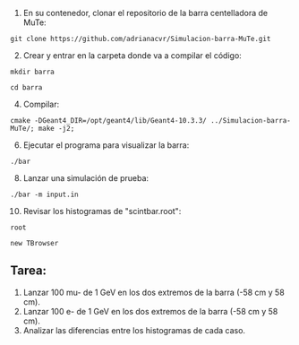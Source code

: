 1. En su contenedor, clonar el repositorio de la barra centelladora de MuTe:

`git clone https://github.com/adrianacvr/Simulacion-barra-MuTe.git`

2. Crear y entrar en la carpeta donde va a compilar el código:

`mkdir barra`

`cd barra`

4. Compilar:

`cmake -DGeant4_DIR=/opt/geant4/lib/Geant4-10.3.3/ ../Simulacion-barra-MuTe/; make -j2;`

6. Ejecutar el programa para visualizar la barra:

`./bar`

8. Lanzar una simulación de prueba:

`./bar -m input.in`

10. Revisar los histogramas de "scintbar.root":

`root`

`new TBrowser`


## Tarea: 
1. Lanzar 100 mu- de 1 GeV en los dos extremos de la barra (-58 cm y 58 cm).
2. Lanzar 100 e- de 1 GeV en los dos extremos de la barra (-58 cm y 58 cm).
3. Analizar las diferencias entre los histogramas de cada caso.
